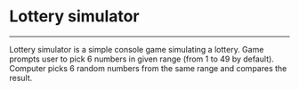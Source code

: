 # Lottery simulator #
***
Lottery simulator is a simple console game simulating a lottery.
Game prompts user to pick 6 numbers in given range (from 1 to 49 by default). 
Computer picks 6 random numbers from the same range and compares the result.